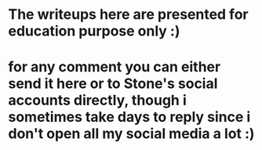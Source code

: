 # The writeups here are presented for education purpose only :)
# for any comment you can either send it here or to Stone's social accounts directly, though i sometimes take days to reply since i don't open all my social media a lot :)
